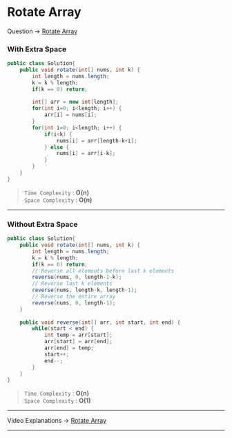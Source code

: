 # Rotate Array
Question -> [Rotate Array](https://leetcode.com/problems/rotate-array/)    

### With Extra Space
```java
public class Solution{
    public void rotate(int[] nums, int k) {
        int length = nums.length;
        k = k % length;
        if(k == 0) return;
        
        int[] arr = new int[length];
        for(int i=0; i<length; i++) {
            arr[i] = nums[i];
        }
        for(int i=0; i<length; i++) {
            if(i<k) {
                nums[i] = arr[length-k+i];
            } else {
                nums[i] = arr[i-k];
            }
        }
    }
}
```
> `Time Complexity` : **O(n)**       
> `Space Complexity` : **O(n)**
---
### Without Extra Space
```java
public class Solution{
    public void rotate(int[] nums, int k) {
        int length = nums.length;
        k = k % length;
        if(k == 0) return;
        // Reverse all elements before last k elements
        reverse(nums, 0, length-1-k);
        // Reverse last k elements
        reverse(nums, length-k, length-1);
        // Reverse the entire array
        reverse(nums, 0, length-1);
    }
    
    public void reverse(int[] arr, int start, int end) {
        while(start < end) {
            int temp = arr[start];
            arr[start] = arr[end];
            arr[end] = temp;
            start++;
            end--;
        }
    }
}
```
> `Time Complexity` : **O(n)**       
> `Space Complexity` : **O(1)**
---
Video Explanations -> [Rotate Array](https://youtu.be/8RErc0VXAo8?list=PL-Jc9J83PIiHOV7lm2uSw4ZiVsIRsGS6r)   
<hr>
